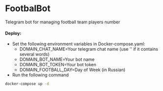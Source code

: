 # FootbalBot

Telegram bot for managing football team players number

#### Deploy:

* Set the following environment variables in Docker-compose.yaml:
    * DOMAIN_CHAT_NAME=Your telegram chat name (use '' if it contains several words)
    * DOMAIN_BOT_NAME=Your bot name
    * DOMAIN_BOT_TOKEN=Your bot token
    * DOMAIN_FOOTBALL_DAY=Day of Week (in Russian)
* Run the following command

```bash
docker-compose up -d
```

